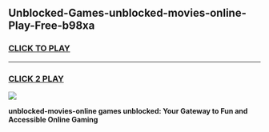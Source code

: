 
## Unblocked-Games-unblocked-movies-online-Play-Free-b98xa
<h3>
<a href="https://premium76.site?title=unblocked-movies-online&ref=18A1">CLICK TO PLAY</a></h3>
<hr>

<h3>
<a href="https://premium76.site?title=unblocked-movies-online&ref=18A1">CLICK 2 PLAY</a>
  
</h3>

<a href="https://premium76.site?title=unblocked-movies-online&ref=18A1"><img src="https://clearcache.store/games.png"></a>


**unblocked-movies-online games unblocked: Your Gateway to Fun and Accessible Online Gaming**
